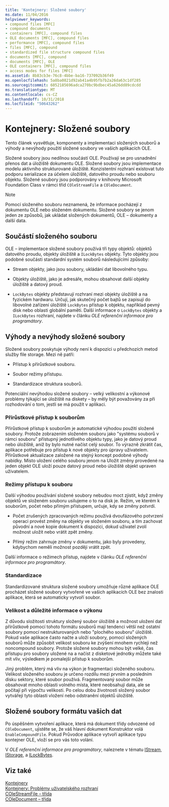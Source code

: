 ```yaml
---
title: 'Kontejnery: Složené soubory'
ms.date: 11/04/2016
helpviewer_keywords:
- compound files [MFC]
- compound documents
- containers [MFC], compound files
- OLE documents [MFC], compound files
- performance [MFC], compound files
- files [MFC], compound
- standardized file structure compound files
- documents [MFC], compound
- documents [MFC], OLE
- OLE containers [MFC], compound files
- access modes for files [MFC]
ms.assetid: 8b83cb3e-76c8-4bbe-ba16-737092b36f49
ms.openlocfilehash: 5a8ba0821d92ab41a4b95fb7b2a26da63c1df285
ms.sourcegitcommit: 6052185696adca270bc9bdbec45a626dd89cdcdd
ms.translationtype: MT
ms.contentlocale: cs-CZ
ms.lasthandoff: 10/31/2018
ms.locfileid: "50643262"
---
```

# <a name="containers-compound-files"></a>Kontejnery: Složené soubory

Tento článek vysvětluje, komponenty a implementaci složených souborů a výhody a nevýhody použití složené soubory ve vašich aplikacích OLE.

Složené soubory jsou nedílnou součástí OLE. Používají se pro usnadnění přenos dat a úložiště dokumentu OLE. Složené soubory jsou implementace modelu aktivního strukturované úložiště. Konzistentní rozhraní existovat tuto podporu serializace za účelem úložiště, datového proudu nebo souboru objektu. Složené soubory jsou podporovány v knihovny Microsoft Foundation Class v rámci tříd `COleStreamFile` a `COleDocument`.

> [!NOTE]
>  Pomocí složeného souboru neznamená, že informace pocházejí z dokumentu OLE nebo složeném dokumentu. Složené soubory se jenom jeden ze způsobů, jak ukládat složených dokumentů, OLE – dokumenty a další data.

##  <a name="_core_components_of_a_compound_file"></a> Součástí složeného souboru

OLE – implementace složené soubory používá tři typy objektů: objektů datového proudu, objekty úložiště a `ILockBytes` objekty. Tyto objekty jsou podobné součásti standardní systém souborů následujícími způsoby:

- Stream objekty, jako jsou soubory, ukládání dat libovolného typu.

- Objekty úložiště, jako je adresáře, mohou obsahovat další objekty úložiště a datový proud.

- `LockBytes` objekty představují rozhraní mezi objekty úložiště a na fyzickém hardwaru. Určují, jak skutečný počet bajtů se zapisují do libovolné zařízení úložiště `LockBytes` přístup k objektu, například pevný disk nebo oblasti globální paměti. Další informace o `LockBytes` objekty a `ILockBytes` rozhraní, najdete v článku *OLE referenční informace pro programátory*.

##  <a name="_core_advantages_and_disadvantages_of_compound_files"></a> Výhody a nevýhody složené soubory

Složené soubory poskytuje výhody není k dispozici u předchozích metod služby file storage. Mezi ně patří:

- Přístup k přírůstkové souboru.

- Soubor režimy přístupu.

- Standardizace struktura souborů.

Potenciální nevýhodou složené soubory – velký velikostní a výkonové problémy týkající se úložiště na diskety – by měly být považovány za při rozhodování o tom, jestli se má použít v aplikaci.

###  <a name="_core_incremental_access_to_files"></a> Přírůstkové přístup k souborům

Přírůstkové přístup k souborům je automatické výhodou použití složené soubory. Protože zobrazením složeném souboru jako "systému souborů v rámci souboru" přístupný jednotlivého objektu typy, jako je datový proud nebo úložiště, aniž by bylo nutné načíst celý soubor. To výrazně zkrátit čas, aplikace potřebuje pro přístup k nové objekty pro úpravy uživatelem. Přírůstkové aktualizace založené na stejný koncept podobné výhody nabídky. Místo uložení celého souboru jenom na Uložit změny provedené na jeden objekt OLE uloží pouze datový proud nebo úložiště objekt upraven uživatelem.

###  <a name="_core_file_access_modes"></a> Režimy přístupu k souboru

Další výhodou používání složené soubory nebudou moct zjistit, když změny objektů ve složeném souboru usilujeme o to na disk je. Režim, ve kterém k souborům, počet nebo přímým přístupem, určuje, kdy se změny potvrdí.

- Počet zrušených zpracovaných režimu používá dvoufázového potvrzení operaci provést změny na objekty ve složeném souboru, a tím zachovat původní a nové kopie dokument k dispozici, dokud uživatel zvolí možnost uložit nebo vrátit zpět změny.

- Přímý režim zahrnuje změny v dokumentu, jako byly provedeny, kdybychom neměli možnost později vrátit zpět.

Další informace o režimech přístup, najdete v článku *OLE referenční informace pro programátory*.

###  <a name="_core_standardization"></a> Standardizace

Standardizované struktura složené soubory umožňuje různé aplikace OLE procházet složené soubory vytvořené ve vašich aplikacích OLE bez znalosti aplikace, která se automaticky vytvoří soubor.

###  <a name="_core_size_and_performance_considerations"></a> Velikost a důležité informace o výkonu

Z důvodu složitosti struktury složený soubor úložiště a možnost uložení dat přírůstkově pomocí tohoto formátu souborů mají tendenci větší než ostatní soubory pomocí nestrukturovaných nebo "plochého souboru" úložiště. Pokud vaše aplikace často načte a uloží soubory, pomocí složených souborů může způsobit velikost souboru ke zvýšení mnohem rychleji než noncompound soubory. Protože složené soubory mohou být velké, čas přístupu pro soubory uložené na a načíst z disketové jednotky můžete také mít vliv, výsledkem je pomalejší přístup k souborům.

Jiný problém, který má vliv na výkon je fragmentaci složeného souboru. Velikost složeného souboru je určeno rozdílu mezi prvním a posledním disku sektory, které soubor používá. Fragmentovaný soubor může obsahovat mnoho oblasti volného místa, které neobsahují data, ale se počítají při výpočtu velikosti. Po celou dobu životnosti složený soubor vytvářejí tyto oblasti vložení nebo odstranění objektů úložiště.

##  <a name="_core_using_compound_files_format_for_your_data"></a> Složené soubory formátu vašich dat

Po úspěšném vytvoření aplikace, která má dokument třídy odvozené od `COleDocument`, ujistěte se, že váš hlavní dokument Konstruktor volá `EnableCompoundFile`. Pokud Průvodce aplikace vytvoří aplikace typu kontejner OLE, vloží se pro vás toto volání.

V *OLE referenční informace pro programátory*, naleznete v tématu [IStream](/windows/desktop/api/objidl/nn-objidl-istream), [IStorage](/windows/desktop/api/objidl/nn-objidl-istorage), a [ILockBytes](/windows/desktop/api/objidl/nn-objidl-ilockbytes).

## <a name="see-also"></a>Viz také

[Kontejnery](../mfc/containers.md)<br/>
[Kontejnery: Problémy uživatelského rozhraní](../mfc/containers-user-interface-issues.md)<br/>
[COleStreamFile – třída](../mfc/reference/colestreamfile-class.md)<br/>
[COleDocument – třída](../mfc/reference/coledocument-class.md)
